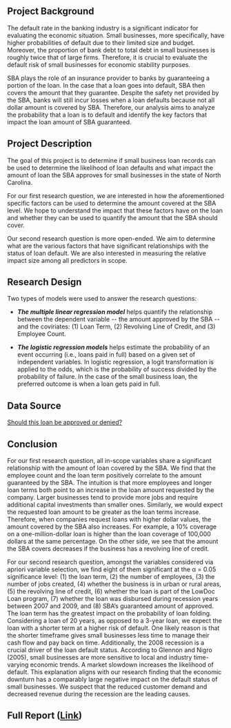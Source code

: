 ## Project Background

The default rate in the banking industry is a significant indicator for evaluating the economic situation. Small businesses, more specifically, have higher probabilities of default due to their limited size and budget. Moreover, the proportion of bank debt to total debt in small businesses is roughly twice that of large firms. Therefore, it is crucial to evaluate the default risk of small businesses for economic stability purposes.

SBA plays the role of an insurance provider to banks by guaranteeing a portion of the loan. In the case that a loan goes into default, SBA then covers the amount that they guarantee. Despite the safety net provided by the SBA, banks will still incur losses when a loan defaults because not all dollar amount is covered by SBA. Therefore, our analysis aims to analyze the probability that a loan is to default and identify the key factors that impact the loan amount of SBA guaranteed.

## Project Description

The goal of this project is to determine if small business loan records can be used to determine the likelihood of loan defaults and what impact the amount of loan the SBA approves for small businesses in the state of North Carolina.

For our first research question, we are interested in how the aforementioned specific factors can be used to determine the amount covered at the SBA level. We hope to understand the impact that these factors have on the loan and whether they can be used to quantify the amount that the SBA should cover.

Our second research question is more open-ended. We aim to determine what are the various factors that have significant relationships with the status of loan default. We are also interested in measuring the relative impact size among all predictors in scope.

## Research Design

Two types of models were used to answer the research questions:

* ***The multiple linear regression model*** helps quantify the relationship between the dependent variable -- the amount approved by the SBA -- and the coviriates: (1) Loan Term, (2) Revolving Line of Credit, and (3) Employee Count.

* ***The logistic regression models*** helps estimate the probability of an event occurring (i.e., loans paid in full) based on a given set of
independent variables. In logistic regression, a logit transformation is applied to the odds, which is the probability of success divided by the probability of failure. In the case of the small business loan, the preferred outcome is when a loan gets paid in full.

## Data Source

[Should this loan be approved or denied?](https://doi.org/10.1080/10691898.2018.1434342)

## Conclusion

For our first research question, all in-scope variables share a significant relationship with the amount of loan covered by the SBA. We find that the employee count and the loan term positively correlate to the amount guaranteed by the SBA. The intuition is that more employees and longer loan terms both point to an increase in the loan amount requested by the company. Larger businesses tend to provide more jobs and require additional capital investments than smaller ones. Similarly, we would expect the requested loan amount to be greater as the loan terms increase. Therefore, when companies request loans with higher dollar values, the amount covered by the SBA also increases. For example, a 10% coverage on a one-million-dollar loan is higher than the loan coverage of 100,000 dollars at the same percentage. On the other side, we see that the amount the SBA covers decreases if the business has a revolving line of credit.

For our second research question, amongst the variables considered via apriori variable selection, we find eight of them significant at the α = 0.05 significance level: (1) the loan term, (2) the number of employees, (3) the number of jobs created, (4) whether the business is in urban or rural areas, (5) the revolving line of credit, (6) whether the loan is part of the LowDoc Loan program, (7) whether the loan was disbursed during recession years between 2007 and 2009, and (8) SBA’s guaranteed amount of approved. The loan term has the greatest impact on the probability of loan folding. Considering a loan of 20 years, as opposed to a 3-year loan, we expect the loan with a shorter term at a higher risk of default. One likely reason is that the shorter timeframe gives small businesses less time to manage their cash flow and pay back on time. Additionally, the 2008 recession is a crucial driver of the loan default status. According to Glennon and Nigro (2005), small businesses are more sensitive to local and industry time-varying economic trends. A market slowdown increases the likelihood of default. This explanation aligns with our research finding that the economic downturn has a comparably large negative impact on the default status of small businesses. We suspect that the reduced customer demand and decreased revenue during the recession are the leading causes.

## Full Report ([Link](https://github.com/heath3rq/R_Data_Analysis_SBA_Loan/blob/main/SBA_Final_Report_12022022.pdf))
